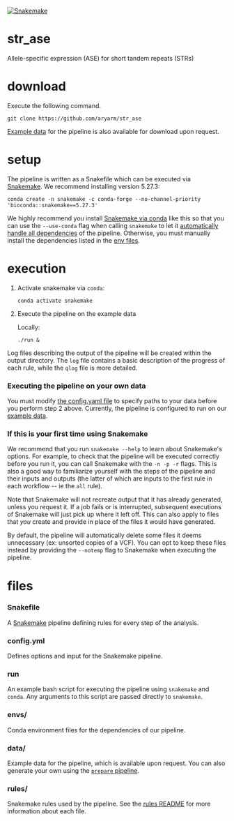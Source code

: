 [![Snakemake](https://img.shields.io/badge/snakemake-≥5.27.3-brightgreen.svg?style=flat-square)](https://snakemake.bitbucket.io)

# str_ase
Allele-specific expression (ASE) for short tandem repeats (STRs)

# download
Execute the following command.
```
git clone https://github.com/aryarm/str_ase
```
[Example data](#data) for the pipeline is also available for download upon request.

# setup
The pipeline is written as a Snakefile which can be executed via [Snakemake](https://snakemake.readthedocs.io). We recommend installing version 5.27.3:
```
conda create -n snakemake -c conda-forge --no-channel-priority 'bioconda::snakemake==5.27.3'
```
We highly recommend you install [Snakemake via conda](https://snakemake.readthedocs.io/en/stable/getting_started/installation.html#installation-via-conda) like this so that you can use the `--use-conda` flag when calling `snakemake` to let it [automatically handle all dependencies](https://snakemake.readthedocs.io/en/stable/snakefiles/deployment.html#integrated-package-management) of the pipeline. Otherwise, you must manually install the dependencies listed in the [env files](env/).

# execution
1. Activate snakemake via `conda`:
    ```
    conda activate snakemake
    ```
2. Execute the pipeline on the example data

    Locally:
    ```
    ./run &
    ```
Log files describing the output of the pipeline will be created within the output directory. The `log` file contains a basic description of the progress of each rule, while the `qlog` file is more detailed.

### Executing the pipeline on your own data
You must modify [the config.yaml file](config.yml) to specify paths to your data before you perform step 2 above. Currently, the pipeline is configured to run on our [example data](#data).

### If this is your first time using Snakemake
We recommend that you run `snakemake --help` to learn about Snakemake's options. For example, to check that the pipeline will be executed correctly before you run it, you can call Snakemake with the `-n -p -r` flags. This is also a good way to familiarize yourself with the steps of the pipeline and their inputs and outputs (the latter of which are inputs to the first rule in each workflow -- ie the `all` rule).

Note that Snakemake will not recreate output that it has already generated, unless you request it. If a job fails or is interrupted, subsequent executions of Snakemake will just pick up where it left off. This can also apply to files that *you* create and provide in place of the files it would have generated.

By default, the pipeline will automatically delete some files it deems unnecessary (ex: unsorted copies of a VCF). You can opt to keep these files instead by providing the `--notemp` flag to Snakemake when executing the pipeline.

# files
### Snakefile
A [Snakemake](https://snakemake.readthedocs.io/en/stable/) pipeline defining rules for every step of the analysis.

### config.yml
Defines options and input for the Snakemake pipeline.

### run
An example bash script for executing the pipeline using `snakemake` and `conda`. Any arguments to this script are passed directly to `snakemake`.

### envs/
Conda environment files for the dependencies of our pipeline.

### data/
Example data for the pipeline, which is available upon request. You can also generate your own using the [`prepare` pipeline](rules#prepare.smk).

### rules/
Snakemake rules used by the pipeline. See the [rules README](rules) for more information about each file.
